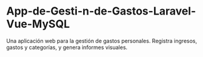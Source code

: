# App-de-Gesti-n-de-Gastos-Laravel-Vue-MySQL
Una aplicación web para la gestión de gastos personales. Registra ingresos, gastos y categorías, y genera informes visuales.
